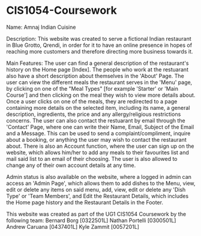 # CIS1054-Coursework

Name: Amnaj Indian Cuisine

Description: This website was created to serve a fictional Indian restaurant in Blue Grotto, Qrendi, 
in order for it to have an online presence in hopes of reaching more customers and therefore directing more business towards it.

Main Features: 
The user can find a general description of the restaurant's history on the Home page [Index].
The people who work at the restuarant also have a short description about themselves in the 'About' Page.
The user can view the different meals the restaurant serves in the 'Menu' page, by clicking on one of the "Meal Types" [for example 'Starter' or 'Main Course'] 
and then clicking on the meal they wish to view more details about. 
Once a user clicks on one of the meals, they are redirected to a page containing more details on the selected item, including its name, a general description, 
ingredients, the price and any allergy/religious restrictions concerns.
The user can also contact the restuarant by email through the 'Contact' Page, where one can write their Name, Email, Subject of the Email and a Message. This 
can be used to send a complaint/compliment, inquire about a booking, or anything the user may wish to contact the restaurant about.
There is also an Account function, where the user can sign up on the website, which allows him/her to add any meals to their favourites list and mail said list
to an email of their choosing. The user is also allowed to change any of their own account details at any time.

Admin status is also available on the website, where a logged in admin can access an 'Admin Page', which allows them to add dishes to the Menu, view, edit or delete
any items on said menu, add, view, edit or delete any 'Dish Type' or 'Team Members', and Edit the Restaurant Details, which includes the Home page history and the 
Restaurant Details in the Footer.

This website was created as part of the UG1 CIS1054 Coursework by the following team:
Bernard Borg [0322501L]
Nathan Portelli [0300501L]
Andrew Caruana [0437401L]
Kyle Zammit [0057201L]